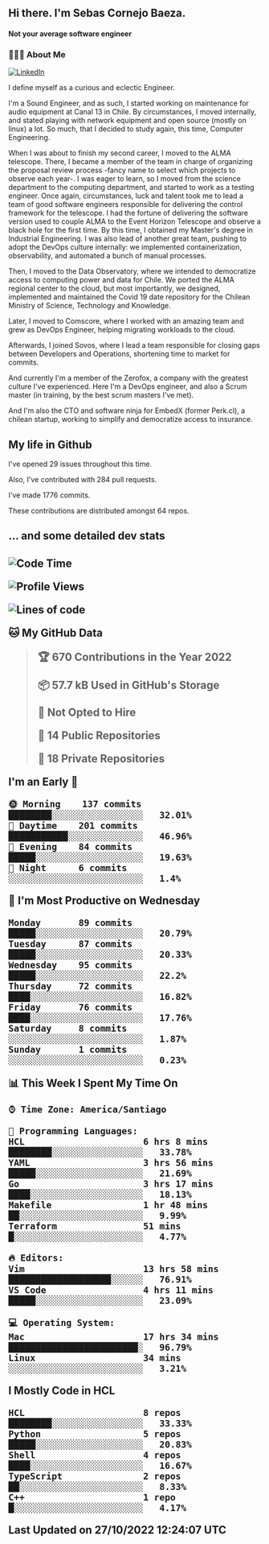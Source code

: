 <h2> Hi there.  I'm Sebas Cornejo Baeza.</h2>
<h4> Not your average software engineer</h4>
<h3> 👨🏻‍💻 About Me </h3>
<a href="http://linkedin.com/in/sebastian-cornejo-baeza/"><img alt="LinkedIn" src="https://img.shields.io/badge/Sebas%20Cornejo%20-informational?style=appveyor&logo=linkedin"></a>


I define myself as a curious and eclectic Engineer.

I'm a Sound Engineer, and as such, I started working on maintenance for audio equipment at Canal 13 in Chile.
By circumstances, I moved internally, and stated playing with network equipment and open source (mostly on linux) 
a lot. So much, that I decided to study again, this time, Computer Engineering.

When I was about to finish my second career, I moved to the ALMA telescope. There, I became a member of the team
in charge of organizing the proposal review process -fancy name to select which projects to observe each year-. 
I was eager to learn, so I moved from the science department to the computing department, and started to work as 
a testing engineer. Once again, circumstances, luck and talent took me to lead a team of good software engineers 
responsible for delivering the control framework for the telescope. I had the fortune of delivering the software
version used to couple ALMA to the Event Horizon Telescope and observe a black hole for the first time.
By this time, I obtained my Master's degree in Industrial Engineering.
I was also lead of another great team, pushing to adopt the DevOps culture internally: we implemented containerization, observability, and automated a bunch of manual processes.

Then, I moved to the Data Observatory, where we intended to democratize access to computing power
and data for Chile. We ported the ALMA regional center to the cloud, but most importantly, we designed, implemented
and maintained the Covid 19 date repository for the Chilean Ministry of Science, Technology and Knowledge.

Later, I moved to Comscore, where I worked with an amazing team and grew as DevOps Engineer, helping migrating workloads to the cloud.

Afterwards, I joined Sovos, where I lead a team responsible for closing gaps between Developers and Operations, shortening time to market for commits.

And currently I'm a member of the Zerofox, a company with the greatest culture I've experienced. Here I'm a DevOps
engineer, and also a Scrum master (in training, by the best scrum masters I've met).
 
And I'm also the CTO and software ninja for EmbedX (former Perk.cl), a chilean startup, working to simplify and democratize access to insurance.

<h2> My life in Github </h2>

I've opened 29 issues throughout this time.

Also, I've contributed with 284 pull requests.

I've made 1776 commits.

These contributions are distributed amongst 64 repos.

<h2>... and some detailed dev stats<h2>

<!--START_SECTION:waka-->
![Code Time](http://img.shields.io/badge/Code%20Time-184%20hrs%2017%20mins-blue)

![Profile Views](http://img.shields.io/badge/Profile%20Views-8-blue)

![Lines of code](https://img.shields.io/badge/From%20Hello%20World%20I%27ve%20Written-542%20Thousand%20lines%20of%20code-blue)

**🐱 My GitHub Data** 

> 🏆 670 Contributions in the Year 2022
 > 
> 📦 57.7 kB Used in GitHub's Storage 
 > 
> 🚫 Not Opted to Hire
 > 
> 📜 14 Public Repositories 
 > 
> 🔑 18 Private Repositories  
 > 
**I'm an Early 🐤** 

```text
🌞 Morning    137 commits    ████████░░░░░░░░░░░░░░░░░   32.01% 
🌆 Daytime    201 commits    ███████████░░░░░░░░░░░░░░   46.96% 
🌃 Evening    84 commits     █████░░░░░░░░░░░░░░░░░░░░   19.63% 
🌙 Night      6 commits      ░░░░░░░░░░░░░░░░░░░░░░░░░   1.4%

```
📅 **I'm Most Productive on Wednesday** 

```text
Monday       89 commits     █████░░░░░░░░░░░░░░░░░░░░   20.79% 
Tuesday      87 commits     █████░░░░░░░░░░░░░░░░░░░░   20.33% 
Wednesday    95 commits     █████░░░░░░░░░░░░░░░░░░░░   22.2% 
Thursday     72 commits     ████░░░░░░░░░░░░░░░░░░░░░   16.82% 
Friday       76 commits     ████░░░░░░░░░░░░░░░░░░░░░   17.76% 
Saturday     8 commits      ░░░░░░░░░░░░░░░░░░░░░░░░░   1.87% 
Sunday       1 commits      ░░░░░░░░░░░░░░░░░░░░░░░░░   0.23%

```


📊 **This Week I Spent My Time On** 

```text
⌚︎ Time Zone: America/Santiago

💬 Programming Languages: 
HCL                      6 hrs 8 mins        ████████░░░░░░░░░░░░░░░░░   33.78% 
YAML                     3 hrs 56 mins       █████░░░░░░░░░░░░░░░░░░░░   21.69% 
Go                       3 hrs 17 mins       ████░░░░░░░░░░░░░░░░░░░░░   18.13% 
Makefile                 1 hr 48 mins        ██░░░░░░░░░░░░░░░░░░░░░░░   9.99% 
Terraform                51 mins             █░░░░░░░░░░░░░░░░░░░░░░░░   4.77%

🔥 Editors: 
Vim                      13 hrs 58 mins      ███████████████████░░░░░░   76.91% 
VS Code                  4 hrs 11 mins       █████░░░░░░░░░░░░░░░░░░░░   23.09%

💻 Operating System: 
Mac                      17 hrs 34 mins      ████████████████████████░   96.79% 
Linux                    34 mins             ░░░░░░░░░░░░░░░░░░░░░░░░░   3.21%

```

**I Mostly Code in HCL** 

```text
HCL                      8 repos             ████████░░░░░░░░░░░░░░░░░   33.33% 
Python                   5 repos             █████░░░░░░░░░░░░░░░░░░░░   20.83% 
Shell                    4 repos             ████░░░░░░░░░░░░░░░░░░░░░   16.67% 
TypeScript               2 repos             ██░░░░░░░░░░░░░░░░░░░░░░░   8.33% 
C++                      1 repo              █░░░░░░░░░░░░░░░░░░░░░░░░   4.17%

```



 Last Updated on 27/10/2022 12:24:07 UTC
<!--END_SECTION:waka-->

